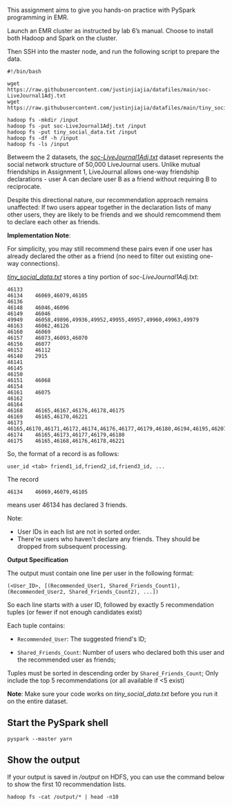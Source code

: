 


This assignment aims to give you hands-on practice with PySpark programming in EMR.

Launch an EMR cluster as instructed by lab 6’s manual.  Choose to install both Hadoop and Spark on the cluster. 

Then SSH into the master node, and run the following script to prepare the data.

```shell
#!/bin/bash

wget https://raw.githubusercontent.com/justinjiajia/datafiles/main/soc-LiveJournal1Adj.txt
wget https://raw.githubusercontent.com/justinjiajia/datafiles/main/tiny_social_data.txt

hadoop fs -mkdir /input
hadoop fs -put soc-LiveJournal1Adj.txt /input
hadoop fs -put tiny_social_data.txt /input
hadoop fs -df -h /input
hadoop fs -ls /input
```

Betweem the 2 datasets, the [*soc-LiveJournal1Adj.txt*](https://snap.stanford.edu/data/soc-LiveJournal1.html) dataset represents the social network structure of 50,000 LiveJournal users. Unlike mutual friendships in Assignment 1, LiveJournal allows one-way friendship declarations - user A can declare user B as a friend without requiring B to reciprocate.

Despite this directional nature, our recommendation approach remains unaffected: If two users appear together in the declaration lists of many other users, they are likely to be friends and we should remcommend them to declare each other as friends.

**Implementation Note**:

For simplicity, you may still recommend these pairs even if one user has already declared the other as a friend (no need to filter out existing one-way connections).

[*tiny_social_data.txt*](https://github.com/justinjiajia/datafiles/blob/main/tiny_social_data.txt) stores a tiny portion of *soc-LiveJournal1Adj.txt*:

```
46133
46134    46069,46079,46105
46136
46148    46046,46096
46149    46046
49949    46058,49896,49936,49952,49955,49957,49960,49963,49979
46163    46062,46126
46160    46069
46157    46073,46093,46070
46156    46077
46152    46112
46140    2915
46141
46145
46150
46151    46068
46154
46161    46075
46162
46164
46168    46165,46167,46176,46178,46175
46169    46165,46170,46221
46173    46165,46170,46171,46172,46174,46176,46177,46179,46180,46194,46195,46207
46174    46165,46173,46177,46179,46180
46175    46165,46168,46176,46178,46221
```


So, the format of a record is as follows:

```
user_id <tab> friend1_id,friend2_id,friend3_id, ...
```

The record

```
46134    46069,46079,46105
```
means user 46134 has declared 3 friends. 


Note: 

- User IDs in each list are not in sorted order. 
- There're users who haven't declare any friends. They should be dropped from subsequent processing.


**Output Specification**

The output must contain one line per user in the following format:

```
(<User_ID>, [(Recommended_User1, Shared_Friends_Count1), (Recommended_User2, Shared_Friends_Count2), ...])
```

So each line starts with a user ID, followed by exactly 5 recommendation tuples (or fewer if not enough candidates exist)

Each tuple contains: 

- `Recommended_User`: The suggested friend's ID;
  
- `Shared_Friends_Count`: Number of users who declared both this user and the recommended user as friends;


Tuples must be sorted in descending order by `Shared_Friends_Count`; Only include the top 5 recommendations (or all available if <5 exist)


**Note**: Make sure your code works on *tiny_social_data.txt* before you run it on the entire dataset.

 


## Start the PySpark shell

```shell
pyspark --master yarn
```

## Show the output

If your output is saved in */output* on HDFS, you can use the command below to show the first 10 recommendation lists.

```shell
hadoop fs -cat /output/* | head -n10
```

